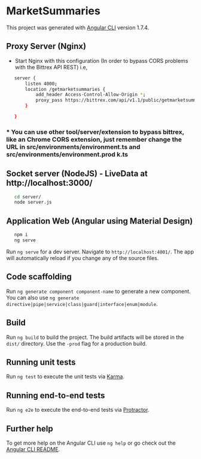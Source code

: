 # MarketSummaries

This project was generated with [Angular CLI](https://github.com/angular/angular-cli) version 1.7.4.

## Proxy Server (Nginx)

* Start Nginx with this configuration (In order to bypass CORS problems with the Bittrex API REST) i.e,


```sh
   server {
       listen 4000;
       location /getmarketsummaries {
           add_header Access-Control-Allow-Origin *;
           proxy_pass https://bittrex.com/api/v1.1/public/getmarketsummaries;
       }

   }
```

### \* You can use other tool/server/extension to bypass bittrex, like an Chrome CORS extension, just remember change the URL in src/environments/environment.ts and src/environments/environment.prod k.ts

## Socket server (NodeJS) - LiveData at http://localhost:3000/

```sh
   cd server/
   node server.js
```

## Application Web (Angular using Material Design)

```sh
   npm i
   ng serve
```

Run `ng serve` for a dev server. Navigate to `http://localhost:4001/`. The app will automatically reload if you change any of the source files.

## Code scaffolding

Run `ng generate component component-name` to generate a new component. You can also use `ng generate directive|pipe|service|class|guard|interface|enum|module`.

## Build

Run `ng build` to build the project. The build artifacts will be stored in the `dist/` directory. Use the `-prod` flag for a production build.

## Running unit tests

Run `ng test` to execute the unit tests via [Karma](https://karma-runner.github.io).

## Running end-to-end tests

Run `ng e2e` to execute the end-to-end tests via [Protractor](http://www.protractortest.org/).

## Further help

To get more help on the Angular CLI use `ng help` or go check out the [Angular CLI README](https://github.com/angular/angular-cli/blob/master/README.md).

